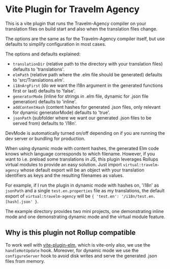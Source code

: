 # Vite Plugin for Travelm Agency

This is a vite plugin that runs the Travelm-Agency compiler on your translation files
on build start and also when the translation files change.

The options are the same as for the Travelm-Agency compiler itself, but use defaults to simplify configuration in most cases.

The options and defaults explained:

- `translationDir` (relative path to the directory with your translation files) defaults to 'translations'.
- `elmPath` (relative path where the .elm file should be generated) defaults to 'src/Translations.elm'.
- `i18nArgFirst` (do we want the I18n argument in the generated functions first or last) defaults to 'false'.
- `generatorMode` (inline for strings in .elm file, dynamic for .json file generation) defaults to 'inline'.
- `addContentHash` (content hashes for generated .json files, only relevant for dynamic generatorMode) defaults to 'true'.
- `jsonPath` (subfolder where we want our generated .json files to be served from) defaults to 'i18n'.

DevMode is automatically turned on/off depending on if you are running the dev server
or bundling for production.

When using dynamic mode with content hashes, the generated Elm code knows which language corresponds to which filename.
However, if you want to i.e. preload some translations in JS, this plugin leverages Rollups virtual modules to provide an easy solution.
Just import `virtual:travelm-agency` whose default export will be an object with your translation identifiers as keys and the
resulting filenames as values.

For example, if I run the plugin in dynamic mode with hashes on, 'i18n' as `jsonPath` and a single `test.en.properties` file
as my translations, the default export of `virtual:travelm-agency` will be
`{ 'test.en': '/i18n/test.en.[hash].json' }`.

The example directory provides two mini projects, one demonstrating inline mode and one demonstrating dynamic mode and the
virtual module feature.

## Why is this plugin not Rollup compatible

To work well with [vite-plugin-elm](https://github.com/hmsk/vite-plugin-elm), which is vite-only also,
we use the `handleHotUpdate` hook. Moreover, for dynamic mode we use the `configureServer` hook to
avoid disk writes and serve the generated .json files from memory.